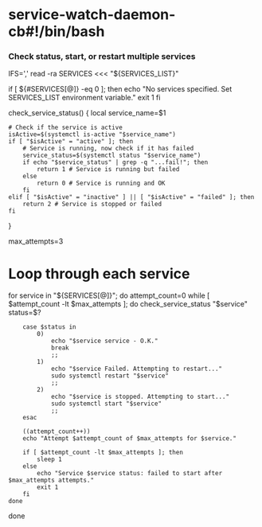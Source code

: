 # service-watch-daemon-cb#!/bin/bash

### Check status, start, or restart multiple services ###

IFS=',' read -ra SERVICES <<< "${SERVICES_LIST}"

if [ ${#SERVICES[@]} -eq 0 ]; then
    echo "No services specified. Set SERVICES_LIST environment variable."
    exit 1
fi

check_service_status() {
    local service_name=$1

    # Check if the service is active
    isActive=$(systemctl is-active "$service_name")
    if [ "$isActive" = "active" ]; then
        # Service is running, now check if it has failed
        service_status=$(systemctl status "$service_name")
        if echo "$service_status" | grep -q "...fail!"; then
            return 1 # Service is running but failed
        else
            return 0 # Service is running and OK
        fi
    elif [ "$isActive" = "inactive" ] || [ "$isActive" = "failed" ]; then
        return 2 # Service is stopped or failed
    fi
}

max_attempts=3

# Loop through each service
for service in "${SERVICES[@]}"; do
    attempt_count=0
    while [ $attempt_count -lt $max_attempts ]; do
        check_service_status "$service"
        status=$?

        case $status in
            0)
                echo "$service service - O.K."
                break
                ;;
            1)
                echo "$service Failed. Attempting to restart..."
                sudo systemctl restart "$service"
                ;;
            2)
                echo "$service is stopped. Attempting to start..."
                sudo systemctl start "$service"
                ;;
        esac

        ((attempt_count++))
        echo "Attempt $attempt_count of $max_attempts for $service."

        if [ $attempt_count -lt $max_attempts ]; then
            sleep 1
        else
            echo "Service $service status: failed to start after $max_attempts attempts."
            exit 1
        fi
    done
done

